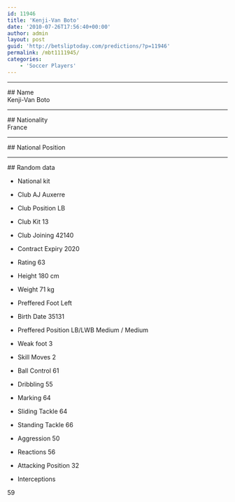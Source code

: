 ```yaml
---
id: 11946
title: 'Kenji-Van Boto'
date: '2010-07-26T17:56:40+00:00'
author: admin
layout: post
guid: 'http://betsliptoday.com/predictions/?p=11946'
permalink: /mbt1111945/
categories:
    - 'Soccer Players'
---
```


- - - - - -

\## Name  
 Kenji-Van Boto

- - - - - -

\## Nationality  
 France

- - - - - -

\## National Position

- - - - - -

\## Random data

- National kit
- Club
 AJ Auxerre

- Club Position
 LB

- Club Kit
 13

- Club Joining
 42140

- Contract Expiry
 2020

- Rating
 63

- Height
 180 cm

- Weight
 71 kg

- Preffered Foot
 Left

- Birth Date
 35131

- Preffered Position
 LB/LWB Medium / Medium

- Weak foot
 3

- Skill Moves
 2

- Ball Control
 61

- Dribbling
 55

- Marking
 64

- Sliding Tackle
 64

- Standing Tackle
 66

- Aggression
 50

- Reactions
 56

- Attacking Position
 32

- Interceptions

 59